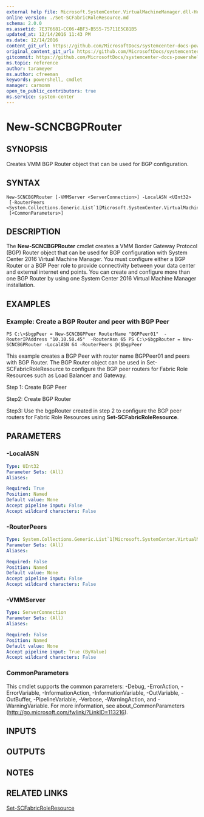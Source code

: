 ```yaml
---
external help file: Microsoft.SystemCenter.VirtualMachineManager.dll-Help.xml
online version: ./Set-SCFabricRoleResource.md
schema: 2.0.0
ms.assetid: 7E376681-CC06-4BF3-B555-75711E5C81B5
updated_at: 12/14/2016 11:43 PM
ms.date: 12/14/2016
content_git_url: https://github.com/MicrosoftDocs/systemcenter-docs-powershell/blob/master/systemcenter-cmdlets/SystemCenter2016/VirtualMachineManager/v1.0/New-SCNCBGPRouter.md
original_content_git_url: https://github.com/MicrosoftDocs/systemcenter-docs-powershell/blob/master/systemcenter-cmdlets/SystemCenter2016/VirtualMachineManager/v1.0/New-SCNCBGPRouter.md
gitcommit: https://github.com/MicrosoftDocs/systemcenter-docs-powershell/blob/96cd9bd2780eb6b78c540fa00d3b8a4313e3ed40/systemcenter-cmdlets/SystemCenter2016/VirtualMachineManager/v1.0/New-SCNCBGPRouter.md
ms.topic: reference
author: tarameyer
ms.author: cfreeman
keywords: powershell, cmdlet
manager: carmonm
open_to_public_contributors: true
ms.service: system-center
---
```


# New-SCNCBGPRouter

## SYNOPSIS
Creates VMM BGP Router object that can be used for BGP configuration.

## SYNTAX

```
New-SCNCBGPRouter [-VMMServer <ServerConnection>] -LocalASN <UInt32>
 [-RouterPeers <System.Collections.Generic.List`1[Microsoft.SystemCenter.VirtualMachineManager.NCBGPPeer]>]
 [<CommonParameters>]
```

## DESCRIPTION
The **New-SCNCBGPRouter** cmdlet creates a VMM Border Gateway Protocol (BGP) Router object that can be used for BGP configuration with System Center 2016 Virtual Machine Manager.
You must configure either a BGP Router or a BGP Peer role to provide connectivity between your data center and external internet end points.
You can create and configure more than one BGP Router by using one System Center 2016 Virtual Machine Manager installation.

## EXAMPLES

### Example: Create a BGP Router and peer with BGP Peer
```
PS C:\>$bgpPeer = New-SCNCBGPPeer RouterName "BGPPeer01"  -RouterIPAddress "10.10.50.45"  -RouterAsn 65 PS C:\>$bgpRouter = New-SCNCBGPRouter -LocalASN 64 -RouterPeers @($bgpPeer
```

This example creates a BGP Peer with router name BGPPeer01 and peers with BGP Router.
The BGP Router object can be used in Set-SCFabricRoleResource to configure the BGP peer routers for Fabric Role Resources such as Load Balancer and Gateway.

Step 1: Create BGP Peer

Step2: Create BGP Router

Step3: Use the bgpRouter created in step 2 to configure the BGP peer routers for Fabric Role Resources using **Set-SCFabricRoleResource**.

## PARAMETERS

### -LocalASN
```yaml
Type: UInt32
Parameter Sets: (All)
Aliases: 

Required: True
Position: Named
Default value: None
Accept pipeline input: False
Accept wildcard characters: False
```

### -RouterPeers
```yaml
Type: System.Collections.Generic.List`1[Microsoft.SystemCenter.VirtualMachineManager.NCBGPPeer]
Parameter Sets: (All)
Aliases: 

Required: False
Position: Named
Default value: None
Accept pipeline input: False
Accept wildcard characters: False
```

### -VMMServer
```yaml
Type: ServerConnection
Parameter Sets: (All)
Aliases: 

Required: False
Position: Named
Default value: None
Accept pipeline input: True (ByValue)
Accept wildcard characters: False
```

### CommonParameters
This cmdlet supports the common parameters: -Debug, -ErrorAction, -ErrorVariable, -InformationAction, -InformationVariable, -OutVariable, -OutBuffer, -PipelineVariable, -Verbose, -WarningAction, and -WarningVariable. For more information, see about_CommonParameters (http://go.microsoft.com/fwlink/?LinkID=113216).

## INPUTS

## OUTPUTS

## NOTES

## RELATED LINKS

[Set-SCFabricRoleResource](xref:SystemCenter2016/VirtualMachineManager/v1.0/Set-SCFabricRoleResource.md)

